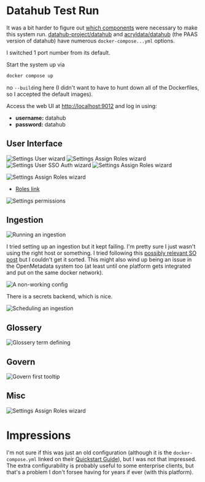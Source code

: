 # Datahub Test Run

It was a bit harder to figure out [which components](https://datahubproject.io/docs/architecture/architecture) were necessary to make this system run. [datahub-project/datahub](https://github.com/datahub-project/datahub/tree/master/docker) and [acryldata/datahub](https://github.com/acryldata/datahub/tree/master/docker) (the PAAS version of datahub) have numerous `docker-compose...yml` options.

I switched 1 port number from its default.

Start the system up via

```bash
docker compose up
```

no `--build`ing here (I didn't want to have to hunt down all of the Dockerfiles, so I accepted the default images).

Access the web UI at [http://localhost:9012](http://localhost:9012) and log in using:

* **username:** datahub
* **password:** datahub

## User Interface
![Settings User wizard](imgs/setting_user_wizard_01.png)
![Settings Assign Roles wizard](imgs/settings_user_wizard_02_sso.png)
![Settings User SSO Auth wizard](imgs/settings_user_wizard_03_invite.png)
![Settings Assign Roles wizard](imgs/settings_user_wizard_04_assign_roles.png)

![Settings Assign Roles wizard](imgs/settings_roles_wizard.png)
* [Roles link](https://datahubproject.io/docs/authorization/roles)

![Settings permissions](imgs/settings_manage_permissions_interface.png)

## Ingestion
![Running an ingestion](imgs/ingestion_running.png)

I tried setting up an ingestion but it kept failing. I'm pretty sure I just wasn't using the right host or something. I tried following this [possibly relevant SO post](https://stackoverflow.com/questions/74677369/docker-network-connect-to-postgres-db-from-datahub-or-openmetadata-locally) but I couldn't get it sorted. This might also wind up being an issue in the OpenMetadata system too (at least until one platform gets integrated and put on the same docker network).

![A non-working config](imgs/new_ingestion_source_advanced_config.png)

There is a secrets backend, which is nice.

![Scheduling an ingestion](imgs/ingestion_scheduling.png)

## Glossery

![Glossery term defining](imgs/glossery_term_defn_page.png)

## Govern

![Govern first tooltip](imgs/govern_domains_wizard.png)

## Misc
![Settings Assign Roles wizard](imgs/following_landing_page_tool_tip.png)


# Impressions

I'm not sure if this was just an old configuration (although it is the `docker-compose.yml` linked on their [Quickstart Guide](https://datahubproject.io/docs/quickstart)), but I was not that impressed. The extra configurability is probably useful to some enterprise clients, but that's a problem I don't forsee having for years if ever (with this platform).